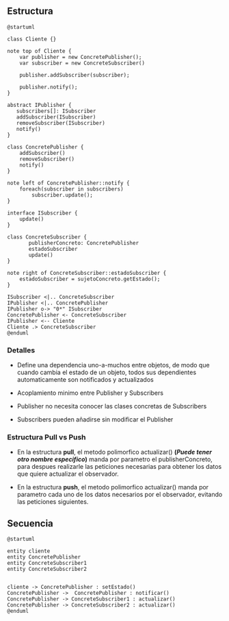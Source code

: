 ## Estructura

```plantuml
@startuml

class Cliente {}

note top of Cliente {
    var publisher = new ConcretePublisher();
    var subscriber = new ConcreteSubscriber()

    publisher.addSubscriber(subscriber);

    publisher.notify(); 
}

abstract IPublisher {
   subscribers[]: ISubscriber
   addSubscriber(ISubscriber)
   removeSubscriber(ISubscriber)
   notify()
}

class ConcretePublisher {
    addSubscriber()
    removeSubscriber()
    notify()
}

note left of ConcretePublisher::notify {
    foreach(subscriber in subscribers)
        subscriber.update();
}

interface ISubscriber {
    update()
}

class ConcreteSubscriber {
       publisherConcreto: ConcretePublisher
       estadoSubscriber
       update()
}

note right of ConcreteSubscriber::estadoSubscriber {
    estadoSubscriber = sujetoConcreto.getEstado();
}

ISubscriber <|.. ConcreteSubscriber
IPublisher <|.. ConcretePublisher
IPublisher o-> "0*" ISubscriber
ConcretePublisher <- ConcreteSubscriber
IPublisher <-- Cliente 
Cliente .> ConcreteSubscriber
@enduml
```

### Detalles

- Define una dependencia uno-a-muchos entre objetos, de modo que cuando cambia el estado de un objeto, todos sus dependientes automaticamente son notificados y actualizados

- Acoplamiento minimo entre Publisher y Subscribers

- Publisher no necesita conocer las clases concretas de Subscribers

- Subscribers pueden añadirse sin modificar el Publisher

### Estructura Pull vs Push

- En la estructura **pull**, el metodo polimorfico actualizar() **(*Puede tener otro nombre especifico*)** manda por parametro el publisherConcreto, para despues realizarle las peticiones necesarias para obtener los datos que quiere actualizar el observador.

- En la estructura **push**, el metodo polimorfico actualizar() manda por parametro cada uno de los datos necesarios por el observador, evitando las peticiones siguientes.





## Secuencia

```plantuml
@startuml

entity cliente
entity ConcretePublisher 
entity ConcreteSubscriber1
entity ConcreteSubscriber2


cliente -> ConcretePublisher : setEstado()
ConcretePublisher ->  ConcretePublisher : notificar()
ConcretePublisher -> ConcreteSubscriber1 : actualizar()
ConcretePublisher -> ConcreteSubscriber2 : actualizar()
@enduml
```
